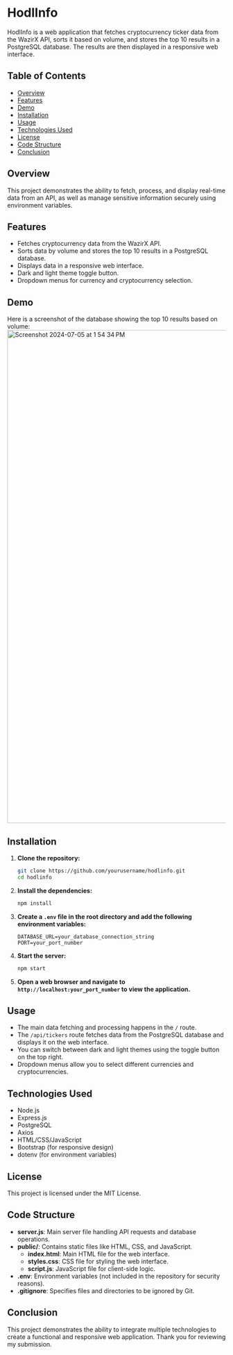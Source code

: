 # HodlInfo

HodlInfo is a web application that fetches cryptocurrency ticker data from the WazirX API, sorts it based on volume, and stores the top 10 results in a PostgreSQL database. The results are then displayed in a responsive web interface.

## Table of Contents

- [Overview](#overview)
- [Features](#features)
- [Demo](#demo)
- [Installation](#installation)
- [Usage](#usage)
- [Technologies Used](#technologies-used)
- [License](#license)
- [Code Structure](#code-structure)
- [Conclusion](#conclusion)

## Overview

This project demonstrates the ability to fetch, process, and display real-time data from an API, as well as manage sensitive information securely using environment variables.

## Features

- Fetches cryptocurrency data from the WazirX API.
- Sorts data by volume and stores the top 10 results in a PostgreSQL database.
- Displays data in a responsive web interface.
- Dark and light theme toggle button.
- Dropdown menus for currency and cryptocurrency selection.

## Demo

Here is a screenshot of the database showing the top 10 results based on volume:
<img width="1136" alt="Screenshot 2024-07-05 at 1 54 34 PM" src="https://github.com/akshayjalluri6/QuadB-Technologies/assets/141540026/a1be3653-19dd-46d7-acc9-5728fc83b332">



## Installation

1. **Clone the repository:**
   ```sh
   git clone https://github.com/yourusername/hodlinfo.git
   cd hodlinfo
   ```

2. **Install the dependencies:**
   ```sh
   npm install
   ```

3. **Create a `.env` file in the root directory and add the following environment variables:**
   ```dotenv
   DATABASE_URL=your_database_connection_string
   PORT=your_port_number
   ```

4. **Start the server:**
   ```sh
   npm start
   ```

5. **Open a web browser and navigate to `http://localhost:your_port_number` to view the application.**

## Usage

- The main data fetching and processing happens in the `/` route.
- The `/api/tickers` route fetches data from the PostgreSQL database and displays it on the web interface.
- You can switch between dark and light themes using the toggle button on the top right.
- Dropdown menus allow you to select different currencies and cryptocurrencies.

## Technologies Used

- Node.js
- Express.js
- PostgreSQL
- Axios
- HTML/CSS/JavaScript
- Bootstrap (for responsive design)
- dotenv (for environment variables)

## License

This project is licensed under the MIT License.

## Code Structure

- **server.js**: Main server file handling API requests and database operations.
- **public/**: Contains static files like HTML, CSS, and JavaScript.
  - **index.html**: Main HTML file for the web interface.
  - **styles.css**: CSS file for styling the web interface.
  - **script.js**: JavaScript file for client-side logic.
- **.env**: Environment variables (not included in the repository for security reasons).
- **.gitignore**: Specifies files and directories to be ignored by Git.

## Conclusion

This project demonstrates the ability to integrate multiple technologies to create a functional and responsive web application. Thank you for reviewing my submission.
